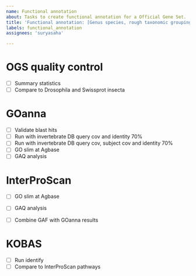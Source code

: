 ```yaml
---
name: Functional annotation
about: Tasks to create functional annotation for a Official Gene Set.
title: 'Functional annotation: [Genus species, rough taxonomic grouping]'
labels: functional_annotation
assignees: 'suryasaha'

---
```


# OGS quality control
- [ ] Summary statistics
- [ ] Compare to Drosophila and Swissprot insecta

# GOanna
- [ ] Validate blast hits
- [ ] Run with invertebrate DB query cov and identity 70%
- [ ] Run with invertebrate DB query cov, subject cov and identity 70%
- [ ] GO slim at Agbase
- [ ] GAQ analysis

# InterProScan
- [ ] GO slim at Agbase
- [ ] GAQ analysis
- [ ] Combine GAF with GOanna results


# KOBAS
- [ ] Run identify
- [ ] Compare to InterProScan pathways
